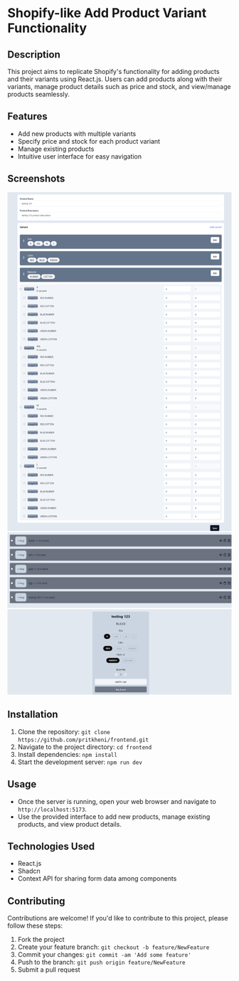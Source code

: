 # Shopify-like Add Product Variant Functionality

## Description
This project aims to replicate Shopify's functionality for adding products and their variants using React.js. Users can add products along with their variants, manage product details such as price and stock, and view/manage products seamlessly.

## Features
- Add new products with multiple variants
- Specify price and stock for each product variant
- Manage existing products
- Intuitive user interface for easy navigation

## Screenshots
![Screenshot 1](screenshots/screenshot1.png)
![Screenshot 2](screenshots/screenshot2.png)
![Screenshot 3](screenshots/screenshot3.png)

## Installation
1. Clone the repository: `git clone https://github.com/pritkheni/frontend.git`
2. Navigate to the project directory: `cd frontend`
3. Install dependencies: `npm install`
4. Start the development server: `npm run dev`

## Usage
- Once the server is running, open your web browser and navigate to `http://localhost:5173`.
- Use the provided interface to add new products, manage existing products, and view product details.

## Technologies Used
- React.js
- Shadcn
- Context API for sharing form data among components

## Contributing
Contributions are welcome! If you'd like to contribute to this project, please follow these steps:
1. Fork the project
2. Create your feature branch: `git checkout -b feature/NewFeature`
3. Commit your changes: `git commit -am 'Add some feature'`
4. Push to the branch: `git push origin feature/NewFeature`
5. Submit a pull request
